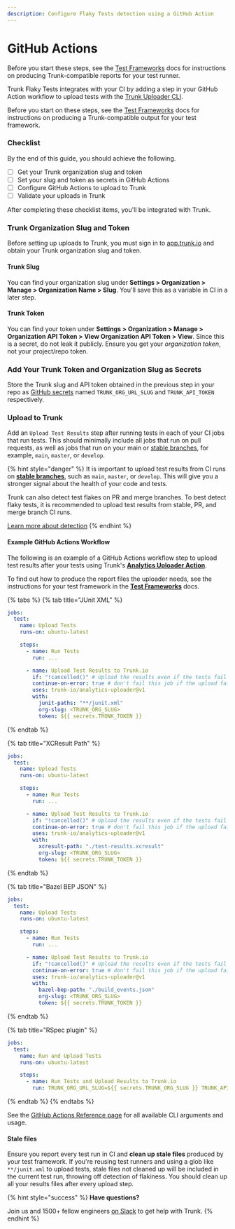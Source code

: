 ```yaml
---
description: Configure Flaky Tests detection using a GitHub Action
---
```


# GitHub Actions

Before you start these steps, see the [Test Frameworks](../frameworks/) docs for instructions on producing Trunk-compatible reports for your test runner.

Trunk Flaky Tests integrates with your CI by adding a step in your GitHub Action workflow to upload tests with the [Trunk Uploader CLI](../../uploader.md).

Before you start on these steps, see the [Test Frameworks](../frameworks/) docs for instructions on producing a Trunk-compatible output for your test framework.

### Checklist

By the end of this guide, you should achieve the following.

* [ ] Get your Trunk organization slug and token
* [ ] Set your slug and token as secrets in GitHub Actions
* [ ] Configure GitHub Actions to upload to Trunk
* [ ] Validate your uploads in Trunk

After completing these checklist items, you'll be integrated with Trunk.&#x20;

### Trunk Organization Slug and Token

Before setting up uploads to Trunk, you must sign in to [app.trunk.io](https://app.trunk.io/login?intent=flaky%20tests) and obtain your Trunk organization slug and token.

#### Trunk Slug

You can find your organization slug under **Settings > Organization > Manage > Organization Name > Slug**. You'll save this as a variable in CI in a later step.

#### Trunk Token

You can find your token under **Settings > Organization > Manage > Organization API Token > View Organization API Token > View**. Since this is a secret, do not leak it publicly. Ensure you get your _organization token_, not your project/repo token.

### Add Your Trunk Token and Organization Slug as Secrets

Store the Trunk slug and API token obtained in the previous step in your repo as [GitHub secrets](https://docs.github.com/en/actions/security-guides/using-secrets-in-github-actions) named `TRUNK_ORG_URL_SLUG` and `TRUNK_API_TOKEN` respectively.

### Upload to Trunk

Add an `Upload Test Results` step after running tests in each of your CI jobs that run tests. This should minimally include all jobs that run on pull requests, as well as jobs that run on your main or [stable branches](../../detection.md#stable-branches), for example, `main`, `master`, or `develop`.

{% hint style="danger" %}
It is important to upload test results from CI runs on [**stable branches**](../../detection.md#stable-branches), such as `main`, `master`, or `develop`. This will give you a stronger signal about the health of your code and tests.

Trunk can also detect test flakes on PR and merge branches. To best detect flaky tests, it is recommended to upload test results from stable, PR, and merge branch CI runs.

[Learn more about detection](../../detection.md)
{% endhint %}

#### Example GitHub Actions Workflow

The following is an example of a GitHub Actions workflow step to upload test results after your tests using Trunk's [**Analytics Uploader Action**](https://github.com/trunk-io/analytics-uploader).

To find out how to produce the report files the uploader needs, see the instructions for your test framework in the [**Test Frameworks**](../frameworks/) docs.

{% tabs %}
{% tab title="JUnit XML" %}
```yaml
jobs:
  test:
    name: Upload Tests
    runs-on: ubuntu-latest

    steps:
      - name: Run Tests
        run: ...

      - name: Upload Test Results to Trunk.io
        if: "!cancelled()" # Upload the results even if the tests fail
        continue-on-error: true # don't fail this job if the upload fails
        uses: trunk-io/analytics-uploader@v1
        with:
          junit-paths: "**/junit.xml"        
          org-slug: <TRUNK_ORG_SLUG>
          token: ${{ secrets.TRUNK_TOKEN }}

```
{% endtab %}

{% tab title="XCResult Path" %}
```yaml
jobs:
  test:
    name: Upload Tests
    runs-on: ubuntu-latest

    steps:
      - name: Run Tests
        run: ...

      - name: Upload Test Results to Trunk.io
        if: "!cancelled()" # Upload the results even if the tests fail
        continue-on-error: true # don't fail this job if the upload fails
        uses: trunk-io/analytics-uploader@v1
        with:
          xcresult-path: "./test-results.xcresult"        
          org-slug: <TRUNK_ORG_SLUG>
          token: ${{ secrets.TRUNK_TOKEN }}
```
{% endtab %}

{% tab title="Bazel BEP JSON" %}
```yaml
jobs:
  test:
    name: Upload Tests
    runs-on: ubuntu-latest

    steps:
      - name: Run Tests
        run: ...

      - name: Upload Test Results to Trunk.io
        if: "!cancelled()" # Upload the results even if the tests fail
        continue-on-error: true # don't fail this job if the upload fails
        uses: trunk-io/analytics-uploader@v1
        with:
          bazel-bep-path: "./build_events.json"        
          org-slug: <TRUNK_ORG_SLUG>
          token: ${{ secrets.TRUNK_TOKEN }}
```
{% endtab %}

{% tab title="RSpec plugin" %}
```yaml
jobs:
  test:
    name: Run and Upload Tests
    runs-on: ubuntu-latest

    steps:
      - name: Run Tests and Upload Results to Trunk.io
        run: TRUNK_ORG_URL_SLUG=${{ secrets.TRUNK_ORG_SLUG }} TRUNK_API_TOKEN=${{ secrets.TRUNK_TOKEN }} bundle exec rspec

```
{% endtab %}
{% endtabs %}

See the [GitHub Actions Reference page](https://github.com/trunk-io/analytics-uploader) for all available CLI arguments and usage.

#### Stale files

Ensure you report every test run in CI and **clean up stale files** produced by your test framework. If you're reusing test runners and using a glob like `**/junit.xml` to upload tests, stale files not cleaned up will be included in the current test run, throwing off detection of flakiness. You should clean up all your results files after every upload step.

{% hint style="success" %}
**Have questions?**

Join us and 1500+ fellow engineers [on Slack](https://slack.trunk.io/) to get help with Trunk.
{% endhint %}
